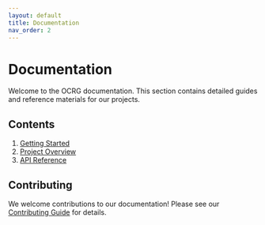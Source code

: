 ```yaml
---
layout: default
title: Documentation
nav_order: 2
---
```


# Documentation

Welcome to the OCRG documentation. This section contains detailed guides and reference materials for our projects.

## Contents

1. [Getting Started](/docs/getting-started)
2. [Project Overview](/docs/project-overview)
3. [API Reference](/docs/api-reference)

## Contributing

We welcome contributions to our documentation! Please see our [Contributing Guide](/docs/contributing) for details. 
